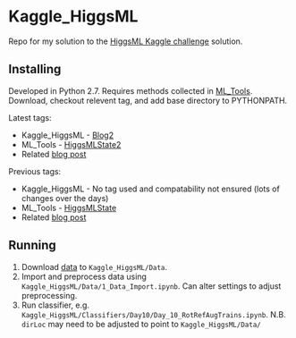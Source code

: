 # Kaggle_HiggsML
Repo for my solution to the [HiggsML Kaggle challenge](https://www.kaggle.com/c/higgs-boson/) solution.

## Installing
Developed in Python 2.7. Requires methods collected in [ML_Tools](https://github.com/GilesStrong/ML_Tools). Download, checkout relevent tag, and add base directory to PYTHONPATH.

Latest tags:
- Kaggle_HiggsML - [Blog2](https://github.com/GilesStrong/Kaggle_HiggsML/tree/Blog2)
- ML_Tools - [HiggsMLState2](https://github.com/GilesStrong/ML_Tools/tree/HiggsMLState2)
- Related [blog post](https://amva4newphysics.wordpress.com/2018/04/26/train-time-test-time-data-augmentation/)

Previous tags:
- Kaggle_HiggsML - No tag used and compatability not ensured (lots of changes over the days)
- ML_Tools - [HiggsMLState](https://github.com/GilesStrong/ML_Tools/tree/HiggsMLState)
- Related [blog post](https://amva4newphysics.wordpress.com/2018/03/21/higgs-hacking/)

## Running
1) Download [data](https://www.kaggle.com/c/higgs-boson/data) to `Kaggle_HiggsML/Data`.
1) Import and preprocess data using `Kaggle_HiggsML/Data/1_Data_Import.ipynb`. Can alter settings to adjust preprocessing.
1) Run classifier, e.g. `Kaggle_HiggsML/Classifiers/Day10/Day_10_RotRefAugTrains.ipynb`. N.B. `dirLoc` may need to be adjusted to point to `Kaggle_HiggsML/Data/`
